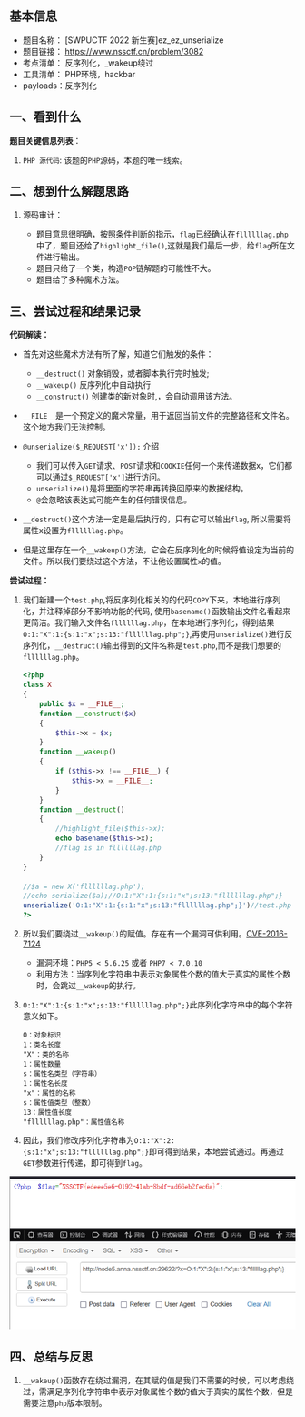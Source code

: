 ## 基本信息

* 题目名称： [SWPUCTF 2022 新生赛]ez_ez_unserialize
* 题目链接： https://www.nssctf.cn/problem/3082
* 考点清单： 反序列化，_wakeup绕过
* 工具清单： PHP环境，hackbar
* payloads：反序列化

## 一、看到什么

**题目关键信息列表**：

1. `PHP 源代码`: 该题的`PHP`源码，本题的唯一线索。


## 二、想到什么解题思路

1. 源码审计：

   - 题目意思很明确，按照条件判断的指示，`flag`已经确认在`fllllllag.php`中了，题目还给了`highlight_file()`,这就是我们最后一步，给`flag`所在文件进行输出。
   - 题目只给了一个类，构造`POP`链解题的可能性不大。
   - 题目给了多种魔术方法。

## 三、尝试过程和结果记录

**代码解读：**

- 首先对这些魔术方法有所了解，知道它们触发的条件：

    - `__destruct()` 对象销毁，或者脚本执行完时触发;
    - `__wakeup()`   反序列化中自动执行
    - `__construct()` 创建类的新对象时,，会自动调用该方法。

-  `__FILE__`是一个预定义的魔术常量，用于返回当前文件的完整路径和文件名。这个地方我们无法控制。

- `@unserialize($_REQUEST['x']);` 介绍
    - 我们可以传入`GET`请求、`POST`请求和`COOKIE`任何一个来传递数据x，它们都可以通过`$_REQUEST['x']`进行访问。
    - `unserialize()`是将里面的字符串再转换回原来的数据结构。
    - `@`会忽略该表达式可能产生的任何错误信息。

- `__destruct()`这个方法一定是最后执行的，只有它可以输出`flag`, 所以需要将属性x设置为`fllllllag.php`。

- 但是这里存在一个`__wakeup()`方法，它会在反序列化的时候将值设定为当前的文件。所以我们要绕过这个方法，不让他设置属性`x`的值。



**尝试过程：**

1. 我们新建一个`test.php`,将反序列化相关的的代码`COPY`下来，本地进行序列化，并注释掉部分不影响功能的代码, 使用`basename()`函数输出文件名看起来更简洁。我们输入文件名`fllllllag.php`，在本地进行序列化，得到结果`O:1:"X":1:{s:1:"x";s:13:"fllllllag.php";}`,再使用`unserialize()`进行反序列化，`__destruct()`输出得到的文件名称是`test.php`,而不是我们想要的`fllllllag.php`。

    ```php
    <?php
    class X
    {
        public $x = __FILE__;
        function __construct($x)
        {
            $this->x = $x;
        }
        function __wakeup()
        {
            if ($this->x !== __FILE__) {
                $this->x = __FILE__;
            }
        }
        function __destruct()
        {
            //highlight_file($this->x);
            echo basename($this->x);
            //flag is in fllllllag.php
        }
    } 

    //$a = new X('fllllllag.php');
    //echo serialize($a);//O:1:"X":1:{s:1:"x";s:13:"fllllllag.php";}
    unserialize('O:1:"X":1:{s:1:"x";s:13:"fllllllag.php";}')//test.php
    ?>
    ```
2. 所以我们要绕过`__wakeup()`的赋值。存在有一个漏洞可供利用。[CVE-2016-7124](https://cve.mitre.org/cgi-bin/cvename.cgi?name=CVE-2016-7124)
    - 漏洞环境：`PHP5 < 5.6.25` 或者 `PHP7 < 7.0.10`
    - 利用方法：当序列化字符串中表示对象属性个数的值大于真实的属性个数时，会跳过`__wakeup`的执行。

3. `O:1:"X":1:{s:1:"x";s:13:"fllllllag.php";}`此序列化字符串中的每个字符意义如下。

    ```
    O：对象标识
    1：类名长度
    "X"：类的名称
    1：属性数量
    s：属性名类型（字符串）
    1：属性名长度
    "x"：属性的名称
    s：属性值类型（整数）
    13：属性值长度
    "fllllllag.php"：属性值名称
    ```
4. 因此，我们修改序列化字符串为`O:1:"X":2:{s:1:"x";s:13:"fllllllag.php";}`即可得到结果，本地尝试通过。再通过`GET`参数进行传递，即可得到`flag`。

![payloads](images/[SWPUCTF%202022%20新生赛]ez_ez_unserialize-payloads.png)

## 四、总结与反思

1. `__wakeup()`函数存在绕过漏洞，在其赋的值是我们不需要的时候，可以考虑绕过，需满足序列化字符串中表示对象属性个数的值大于真实的属性个数，但是需要注意`php`版本限制。

